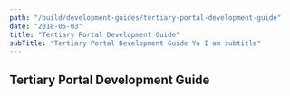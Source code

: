 ```yaml
---
path: "/build/development-guides/tertiary-portal-development-guide"
date: "2018-05-03"
title: "Tertiary Portal Development Guide"
subTitle: "Tertiary Portal Development Guide Yo I am subtitle"
---
```


## Tertiary Portal Development Guide
